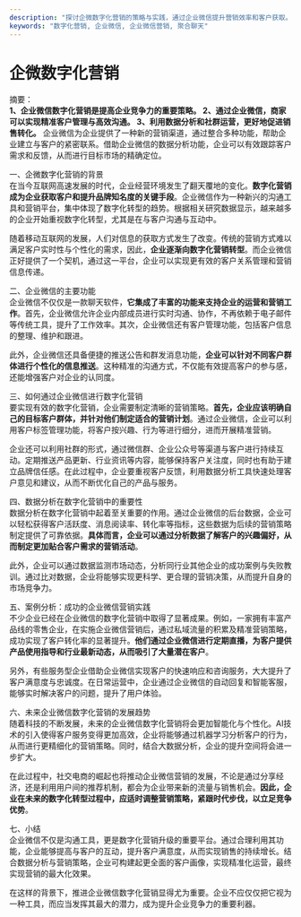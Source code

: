 ```yaml
---
description: "探讨企微数字化营销的策略与实践，通过企业微信提升营销效率和客户获取。"
keywords: "数字化营销, 企业微信, 企业微信营销, 聚合聊天"
---
```

# 企微数字化营销

摘要：  
**1、企业微信数字化营销是提高企业竞争力的重要策略。 2、通过企业微信，商家可以实现精准客户管理与高效沟通。 3、利用数据分析和社群运营，更好地促进销售转化。** 企业微信为企业提供了一种新的营销渠道，通过整合多种功能，帮助企业建立与客户的紧密联系。借助企业微信的数据分析功能，企业可以有效跟踪客户需求和反馈，从而进行目标市场的精确定位。

一、企微数字化营销的背景  
在当今互联网高速发展的时代，企业经营环境发生了翻天覆地的变化。**数字化营销成为企业获取客户和提升品牌知名度的关键手段**。企业微信作为一种新兴的沟通工具和营销平台，集中体现了数字化转型的趋势。根据相关研究数据显示，越来越多的企业开始重视数字化转型，尤其是在与客户沟通与互动中。

随着移动互联网的发展，人们对信息的获取方式发生了改变。传统的营销方式难以满足客户实时性与个性化的需求，因此，**企业逐渐向数字化营销转型**。而企业微信正好提供了一个契机，通过这一平台，企业可以实现更有效的客户关系管理和营销信息传递。

二、企业微信的主要功能  
企业微信不仅仅是一款聊天软件，**它集成了丰富的功能来支持企业的运营和营销工作**。首先，企业微信允许企业内部成员进行实时沟通、协作，不再依赖于电子邮件等传统工具，提升了工作效率。其次，企业微信还有客户管理功能，包括客户信息的整理、维护和跟进。

此外，企业微信还具备便捷的推送公告和群发消息功能，**企业可以针对不同客户群体进行个性化的信息推送**。这种精准的沟通方式，不仅能有效提高客户的参与感，还能增强客户对企业的认同度。

三、如何通过企业微信进行数字化营销  
要实现有效的数字化营销，企业需要制定清晰的营销策略。**首先，企业应该明确自己的目标客户群体，并针对他们制定适合的营销计划**。通过企业微信，企业可以利用客户标签管理功能，将客户按兴趣、行为等进行细分，进而开展精准营销。

企业还可以利用社群的形式，通过微信群、企业公众号等渠道与客户进行持续互动。定期推送产品更新、行业资讯等内容，能够保持客户关注度，同时也有助于建立品牌信任感。在此过程中，企业要重视客户反馈，利用数据分析工具快速处理客户意见和建议，从而不断优化自己的产品与服务。

四、数据分析在数字化营销中的重要性  
数据分析在数字化营销中起着至关重要的作用。通过企业微信的后台数据，企业可以轻松获得客户活跃度、消息阅读率、转化率等指标，这些数据为后续的营销策略制定提供了可靠依据。**具体而言，企业可以通过分析数据了解客户的兴趣偏好，从而制定更加贴合客户需求的营销活动**。

此外，企业可以通过数据监测市场动态，分析同行业其他企业的成功案例与失败教训。通过比对数据，企业将能够实现更科学、更合理的营销决策，从而提升自身的市场竞争力。

五、案例分析：成功的企业微信营销实践  
不少企业已经在企业微信的数字化营销中取得了显著成果。例如，一家拥有丰富产品线的零售企业，在实施企业微信营销后，通过私域流量的积累及精准营销策略，成功实现了客户转化率的显著提升。**他们通过企业微信进行定期直播，为客户提供产品使用指导和行业最新动态，从而吸引了大量潜在客户**。

另外，有些服务型企业借助企业微信实现客户的快速响应和咨询服务，大大提升了客户满意度与忠诚度。在日常运营中，企业通过企业微信的自动回复和智能客服，能够实时解决客户的问题，提升了用户体验。

六、未来企业微信数字化营销的发展趋势  
随着科技的不断发展，未来的企业微信数字化营销将会更加智能化与个性化。AI技术的引入使得客户服务变得更加高效，企业将能够通过机器学习分析客户的行为，从而进行更精细化的营销策略。同时，结合大数据分析，企业的提升空间将会进一步扩大。

在此过程中，社交电商的崛起也将推动企业微信营销的发展，不论是通过分享经济，还是利用用户间的推荐机制，都会为企业带来新的流量与销售机会。**因此，企业在未来的数字化转型过程中，应适时调整营销策略，紧跟时代步伐，以立足竞争优势**。


七、小结  
企业微信不仅是沟通工具，更是数字化营销升级的重要平台。通过合理利用其功能，企业能够提高与客户的互动，提升客户满意度，从而实现销售的持续增长。结合数据分析与营销策略，企业可构建起更全面的客户画像，实现精准化运营，最终实现营销的最大化效果。

在这样的背景下，推进企业微信数字化营销显得尤为重要。企业不应仅仅把它视为一种工具，而应当发挥其最大的潜力，成为提升企业竞争力的重要利器。
